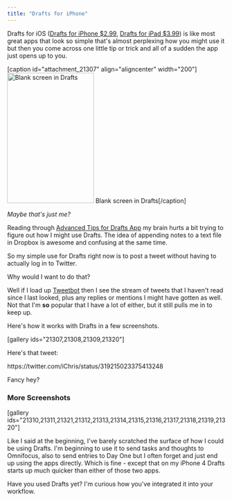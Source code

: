 ```yaml
---
title: "Drafts for iPhone"
---
```

<p>Drafts for iOS (<a href="http://target.georiot.com/Proxy.ashx?tsid=528&GR_URL=https%253A%252F%252Fitunes.apple.com%252Fus%252Fapp%252Fdrafts%252Fid502385074%253Fmt%253D8%2526uo%253D4%2526partnerId%253D30" target="itunes_store">Drafts for iPhone $2.99</a>, <a href="http://target.georiot.com/Proxy.ashx?tsid=528&GR_URL=https%253A%252F%252Fitunes.apple.com%252Fus%252Fapp%252Fdrafts-for-ipad%252Fid542797283%253Fmt%253D8%2526uo%253D4%2526partnerId%253D30" target="itunes_store">Drafts for iPad $3.99</a>) is like most great apps that look so simple that's almost perplexing how you might use it but then you come across one little tip or trick and all of a sudden the app just opens up to you.</p>
<p>[caption id="attachment_21307" align="aligncenter" width="200"]<img src="https://chrisenns.com/wp-content/uploads/2013/04/Drafts-for-iPhone01-200x300.jpg" alt="Blank screen in Drafts" width="200" height="300" class="size-medium wp-image-21307" /> Blank screen in Drafts[/caption]</p>
<p><em>Maybe that's just me?</em></p>
<p>Reading through <a href="http://georgecoghill.wordpress.com/2013/03/07/advanced-tips-for-drafts-app/">Advanced Tips for Drafts App</a> my brain hurts a bit trying to figure out how I might use Drafts. The idea of appending notes to a text file in Dropbox is awesome and confusing at the same time.</p>
<p>So my simple use for Drafts right now is to post a tweet without having to actually log in to Twitter.</p>
<p>Why would I want to do that?</p>
<p>Well if I load up <a href="http://target.georiot.com/Proxy.ashx?tsid=528&GR_URL=https%253A%252F%252Fitunes.apple.com%252Fus%252Fartist%252Ftapbots%252Fid293642940%253Fuo%253D4%2526partnerId%253D30" target="itunes_store">Tweetbot</a> then I see the stream of tweets that I haven't read since I last looked, plus any replies or mentions I might have gotten as well. Not that I'm <strong>so</strong> popular that I have a lot of either, but it still pulls me in to keep up.</p>
<p>Here's how it works with Drafts in a few screenshots.</p>
<p>[gallery ids="21307,21308,21309,21320"]</p>
<p>Here's that tweet:</p>
<p>https://twitter.com/iChris/status/319215023375413248</p>
<p>Fancy hey?</p>
<h3>More Screenshots</h3>
<p>[gallery ids="21310,21311,21321,21312,21313,21314,21315,21316,21317,21318,21319,21320"]</p>
<p>Like I said at the beginning, I've barely scratched the surface of how I could be using Drafts. I'm beginning to use it to send tasks and thoughts to Omnifocus, also to send entries to Day One but I often forget and just end up using the apps directly. Which is fine - except that on my iPhone 4 Drafts starts up much quicker than either of those two apps.</p>
<p>Have you used Drafts yet? I'm curious how you've integrated it into your workflow.</p>
